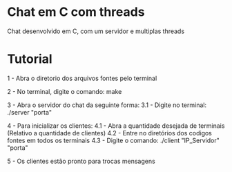 # Chat em C com threads

Chat desenvolvido em C, com um servidor e multiplas threads

# Tutorial

1 - Abra o diretorio dos arquivos fontes pelo terminal

2 - No terminal, digite o comando: make

3 - Abra o servidor do chat da seguinte forma:
	3.1 - Digite no terminal: ./server "porta"

4 - Para inicializar os clientes:
	4.1 - Abra a quantidade desejada de terminais (Relativo a quantidade de clientes)
	4.2 - Entre no diretórios dos codigos fontes em todos os terminais
	4.3 - Digite o comando: ./client "IP_Servidor" "porta"

5 - Os clientes estão pronto para trocas mensagens
